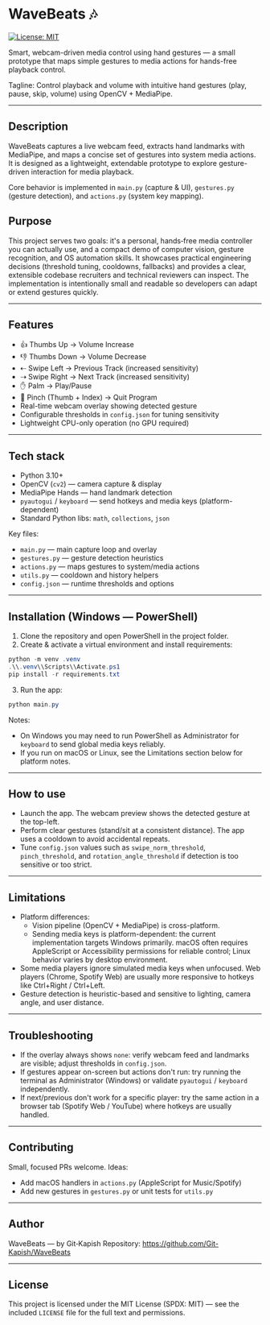 # WaveBeats 🎶  
[![License: MIT](https://img.shields.io/badge/License-MIT-yellow.svg)](./LICENSE)

Smart, webcam-driven media control using hand gestures — a small prototype that maps simple gestures to media actions for hands-free playback control.

Tagline: Control playback and volume with intuitive hand gestures (play, pause, skip, volume) using OpenCV + MediaPipe.

---

## Description

WaveBeats captures a live webcam feed, extracts hand landmarks with MediaPipe, and maps a concise set of gestures into system media actions. It is designed as a lightweight, extendable prototype to explore gesture-driven interaction for media playback.

Core behavior is implemented in `main.py` (capture & UI), `gestures.py` (gesture detection), and `actions.py` (system key mapping).

## Purpose

This project serves two goals: it's a personal, hands‑free media controller you can actually use, and a compact demo of computer vision, gesture recognition, and OS automation skills. It showcases practical engineering decisions (threshold tuning, cooldowns, fallbacks) and provides a clear, extensible codebase recruiters and technical reviewers can inspect. The implementation is intentionally small and readable so developers can adapt or extend gestures quickly.

---

## Features

- 👍 Thumbs Up → Volume Increase
- 👎 Thumbs Down → Volume Decrease
- ⇠ Swipe Left → Previous Track (increased sensitivity)
- ⇢ Swipe Right → Next Track (increased sensitivity)
- ✋ Palm → Play/Pause
- 🤏 Pinch (Thumb + Index) → Quit Program
- Real-time webcam overlay showing detected gesture
- Configurable thresholds in `config.json` for tuning sensitivity
- Lightweight CPU-only operation (no GPU required)

---

## Tech stack

- Python 3.10+
- OpenCV (`cv2`) — camera capture & display
- MediaPipe Hands — hand landmark detection
- `pyautogui` / `keyboard` — send hotkeys and media keys (platform-dependent)
- Standard Python libs: `math`, `collections`, `json`

Key files:
- `main.py` — main capture loop and overlay
- `gestures.py` — gesture detection heuristics
- `actions.py` — maps gestures to system/media actions
- `utils.py` — cooldown and history helpers
- `config.json` — runtime thresholds and options

---

## Installation (Windows — PowerShell)

1. Clone the repository and open PowerShell in the project folder.
2. Create & activate a virtual environment and install requirements:

```powershell
python -m venv .venv
.\\.venv\\Scripts\\Activate.ps1
pip install -r requirements.txt
```

3. Run the app:

```powershell
python main.py
```

Notes:
- On Windows you may need to run PowerShell as Administrator for `keyboard` to send global media keys reliably.
- If you run on macOS or Linux, see the Limitations section below for platform notes.

---

## How to use

- Launch the app. The webcam preview shows the detected gesture at the top-left.
- Perform clear gestures (stand/sit at a consistent distance). The app uses a cooldown to avoid accidental repeats.
- Tune `config.json` values such as `swipe_norm_threshold`, `pinch_threshold`, and `rotation_angle_threshold` if detection is too sensitive or too strict.

---

## Limitations

- Platform differences:
	- Vision pipeline (OpenCV + MediaPipe) is cross-platform.
	- Sending media keys is platform-dependent: the current implementation targets Windows primarily. macOS often requires AppleScript or Accessibility permissions for reliable control; Linux behavior varies by desktop environment.
- Some media players ignore simulated media keys when unfocused. Web players (Chrome, Spotify Web) are usually more responsive to hotkeys like Ctrl+Right / Ctrl+Left.
- Gesture detection is heuristic-based and sensitive to lighting, camera angle, and user distance.

---

## Troubleshooting

- If the overlay always shows `none`: verify webcam feed and landmarks are visible; adjust thresholds in `config.json`.
- If gestures appear on-screen but actions don't run: try running the terminal as Administrator (Windows) or validate `pyautogui` / `keyboard` independently.
- If next/previous don't work for a specific player: try the same action in a browser tab (Spotify Web / YouTube) where hotkeys are usually handled.

---

## Contributing

Small, focused PRs welcome. Ideas:
- Add macOS handlers in `actions.py` (AppleScript for Music/Spotify)
- Add new gestures in `gestures.py` or unit tests for `utils.py`

---

## Author

WaveBeats — by Git‑Kapish
Repository: https://github.com/Git-Kapish/WaveBeats

---

## License
 
This project is licensed under the MIT License (SPDX: MIT) — see the included `LICENSE` file for the full text and permissions.